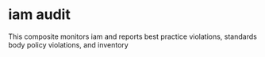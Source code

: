 iam audit
============================
This composite monitors iam and reports best practice violations, standards body policy violations, and inventory
